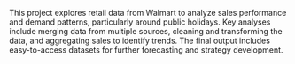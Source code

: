 This project explores retail data from Walmart to analyze sales performance and demand patterns, particularly around public holidays. Key analyses include merging data from multiple sources, cleaning and transforming the data, and
aggregating sales to identify trends. The final output includes easy-to-access datasets for further forecasting and strategy development.
